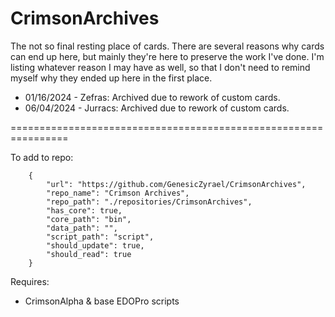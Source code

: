 # CrimsonArchives
The not so final resting place of cards. There are several reasons why cards can end up here, but mainly they're here to preserve the work I've done. I'm listing whatever reason I may have as well, so that I don't need to remind myself why they ended up here in the first place.

* 01/16/2024 - Zefras: Archived due to rework of custom cards.
* 06/04/2024 - Jurracs: Archived due to rework of custom cards.
  
================================================================

To add to repo:

		{
			"url": "https://github.com/GenesicZyrael/CrimsonArchives",
			"repo_name": "Crimson Archives",
			"repo_path": "./repositories/CrimsonArchives",
			"has_core": true,
			"core_path": "bin",
			"data_path": "",
			"script_path": "script",
			"should_update": true,
			"should_read": true
		}
  
Requires: 
* CrimsonAlpha & base EDOPro scripts
